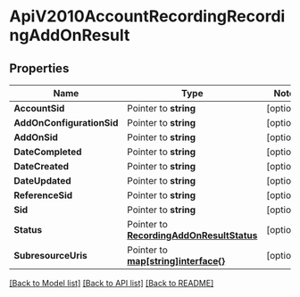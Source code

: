 # ApiV2010AccountRecordingRecordingAddOnResult

## Properties
Name | Type | Notes
------------ | ------------- | -------------
**AccountSid** | Pointer to **string** | [optional] 
**AddOnConfigurationSid** | Pointer to **string** | [optional] 
**AddOnSid** | Pointer to **string** | [optional] 
**DateCompleted** | Pointer to **string** | [optional] 
**DateCreated** | Pointer to **string** | [optional] 
**DateUpdated** | Pointer to **string** | [optional] 
**ReferenceSid** | Pointer to **string** | [optional] 
**Sid** | Pointer to **string** | [optional] 
**Status** | Pointer to [**RecordingAddOnResultStatus**](recording_add_on_result_status.md) | [optional] 
**SubresourceUris** | Pointer to [**map[string]interface{}**](.md) | [optional] 

[[Back to Model list]](../README.md#documentation-for-models) [[Back to API list]](../README.md#documentation-for-api-endpoints) [[Back to README]](../README.md)


